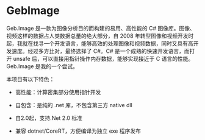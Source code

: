 GebImage
========

Geb.Image 是一款为图像分析目的而构建的易用、高性能的 C# 图像库。图像、视频这样的数据占人类数据总量的绝大部分，自 2008 年转型图像和视频开发时起，我就在找寻一个开发语言，能够高效的处理图像和视频数据，同时又具有高开发速度。经过多方比对，最终选择了 C#。C# 是一个成熟的快速开发语言，而打开 unsafe 后，可以直接用指针操作内存数据，能够实现接近于 C 语言的性能。Geb.Image 是我的一个尝试。

本项目有以下特色：

- 高性能：计算密集部分使用指针开发

- 自包含：是纯的 .net 库，不包含第三方 native dll

- 自2.0起，支持.Net 2.0 标准

- 兼容 dotnet/CoreRT，方便编译为独立 exe 程序发布 
